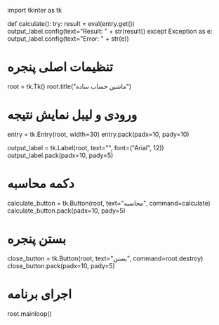 import tkinter as tk

def calculate():
    try:
        result = eval(entry.get())
        output_label.config(text="Result: " + str(result))
    except Exception as e:
        output_label.config(text="Error: " + str(e))

# تنظیمات اصلی پنجره
root = tk.Tk()
root.title("ماشین حساب ساده")

# ورودی و لیبل نمایش نتیجه
entry = tk.Entry(root, width=30)
entry.pack(padx=10, pady=10)

output_label = tk.Label(root, text="", font=("Arial", 12))
output_label.pack(padx=10, pady=5)

# دکمه محاسبه
calculate_button = tk.Button(root, text="محاسبه", command=calculate)
calculate_button.pack(padx=10, pady=5)

# بستن پنجره
close_button = tk.Button(root, text="بستن", command=root.destroy)
close_button.pack(padx=10, pady=5)

# اجرای برنامه
root.mainloop()
